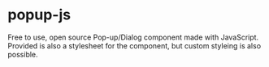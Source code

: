 # popup-js
Free to use, open source Pop-up/Dialog component made with JavaScript. Provided is also a stylesheet for the component, but custom styleing is also possible.

